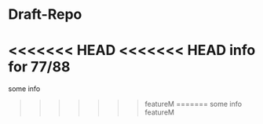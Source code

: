 # Draft-Repo

<<<<<<< HEAD
<<<<<<< HEAD
info for 77/88
=======
some info
>>>>>>> featureM
=======
some info
>>>>>>> featureM
